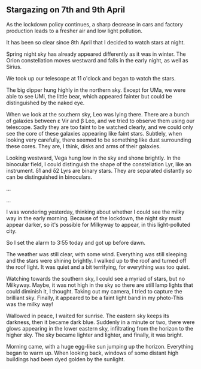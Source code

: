 ## Stargazing on 7th and 9th April

  As the lockdown policy continues, a sharp decrease in cars and factory production leads to a fresher air and low light pollution.
 
  It has been so clear since 8th April that I decided to watch stars at night.
  
  Spring night sky has already appeared differently as it was in winter. The Orion constellation moves westward and falls in the early night, as well as Sirius.
  
  We took up our telescope at 11 o'clock and began to watch the stars.
 
  The big dipper hung highly in the northern sky. Except for UMa, we were able to see UMi, the little bear, which appeared fainter but could be distinguished by the naked eye.
  
  When we look at the southern sky, Leo was lying there. There are a bunch of galaxies between ε Vir and β Leo, and we tried to observe them using our telescope. Sadly they are too faint to be watched clearly, and we could only see the core of these galaxies appearing like faint stars. Subtlely, when looking very carefully, there seemed to be something like dust surrounding these cores. They are, I think, disks and arms of their galaxies.
  
  Looking westward, Vega hung low in the sky and shone brightly. In the binocular field, I could distinguish the shape of the constellation Lyr, like an instrument. δ1 and δ2 Lyrs are binary stars. They are separated distantly so can be distinguished in binoculars.
  
  ...
  
  ...
  
  
  I was wondering yesterday, thinking about whether I could see the milky way in the early morning. Because of the lockdown, the night sky must appear darker, so it's possible for Milkyway to appear, in this light-polluted city.
  
  So I set the alarm to 3:55 today and got up before dawn. 
  
  The weather was still clear, with some wind. Everything was still sleeping and the stars were shining brightly. I walked up to the roof and turned off the roof light. It was quiet and a bit terrifying, for everything was too quiet.
  
  Watching towards the southern sky, I could see a myriad of stars, but no Milkyway. Maybe, it was not high in the sky so there are still lamp lights that could diminish it, I thought. Taking out my camera, I tried to capture the brilliant sky. Finally, it appeared to be a faint light band in my photo-This was the milky way!
  
  Wallowed in peace, I waited for sunrise. The eastern sky keeps its darkness, then it became dark blue. Suddenly in a minute or two, there were glows appearing in the lower eastern sky, infiltrating from the horizon to the higher sky. The sky became lighter and lighter, and finally, it was bright. 
  
  Morning came, with a huge egg-like sun jumping up the horizon. Everything began to warm up. When looking back, windows of some distant high buildings had been dyed golden by the sunlight.
  
  []()
